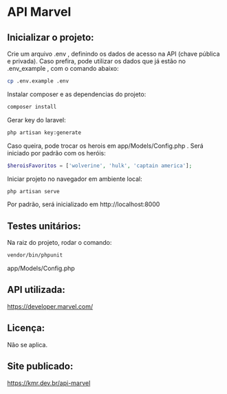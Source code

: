 # API Marvel

## Inicializar o projeto:
Crie um arquivo .env , definindo os dados de acesso na API (chave pública e privada). Caso prefira, pode utilizar os dados que já estão no .env_example , com o comando abaixo:
```bash
cp .env.example .env
```
Instalar composer e as dependencias do projeto:
```bash
composer install
```
Gerar key do laravel:
```bash
php artisan key:generate
```

Caso queira, pode trocar os herois em app/Models/Config.php . Será iniciado por padrão com os heróis:
```php
$heroisFavoritos = ['wolverine', 'hulk', 'captain america'];
```

Iniciar projeto no navegador em ambiente local:
```bash
php artisan serve
```
Por padrão, será inicializado em http://localhost:8000

## Testes unitários:

Na raiz do projeto, rodar o comando:
```bash
vendor/bin/phpunit 
```

app/Models/Config.php

## API utilizada:

https://developer.marvel.com/

## Licença:

Não se aplica.

## Site publicado:

https://kmr.dev.br/api-marvel

